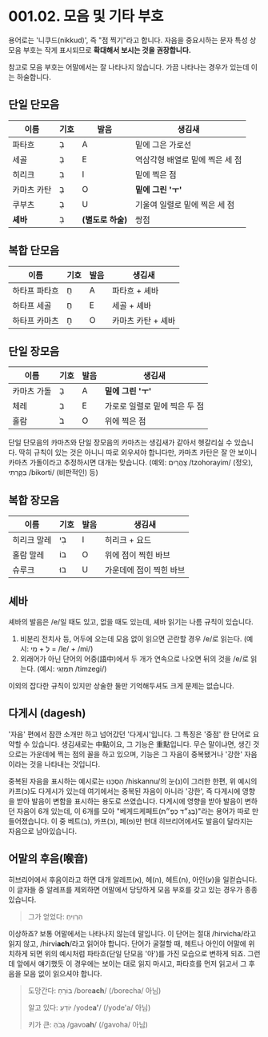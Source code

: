 # 001.02. 모음 및 기타 부호
용어로는 '니쿠드(nikkud)', 즉 "점 찍기"라고 합니다.
자음을 중요시하는 문자 특성 상 모음 부호는 작게
표시되므로 **확대해서 보시는 것을 권장합니다.**

참고로 모음 부호는 어말에서는 잘 나타나지 않습니다.
가끔 나타나는 경우가 있는데 이는 하술합니다.
## 단일 단모음
| 이름 | 기호 | 발음 | 생김새 |
| - | - | - | - |
| 파타흐 | בַ | A | 밑에 그은 가로선 |
| 세골 | בֶ | E | 역삼각형 배열로 밑에 찍은 세 점 |
| 히리크 | בִ | I | 밑에 찍은 점 |
| 카마츠 카탄 | בָ | O | **밑에 그린 'ㅜ'** |
| 쿠부츠 | בֻ | U | 기울여 일렬로 밑에 찍은 세 점 |
| **셰바** | בְ | **(별도로 하술)** | 쌍점 |
## 복합 단모음
| 이름 | 기호 | 발음 | 생김새 |
| - | - | - | - |
| 하타프 파타흐 | חֲ | A | 파타흐 + 셰바 |
| 하타프 세골 | חֱ | E | 세골 + 셰바 |
| 하타프 카마츠 | חֳ | O | 카마츠 카탄 + 셰바 |
## 단일 장모음
| 이름 | 기호 | 발음 | 생김새 |
| - | - | - | - |
| 카마츠 가돌 | בָ | A | **밑에 그린 'ㅜ'** |
| 체레 | בֵ | E | 가로로 일렬로 밑에 찍은 두 점 |
| 홀람 | בֹ | O | 위에 찍은 점 |

단일 단모음의 카마츠와 단일 장모음의 카마츠는 생김새가 같아서
헷갈리실 수 있습니다. 딱히 규칙이 있는 것은 아니니 따로
외우셔야 합니다만, 카마츠 카탄은 잘 안 보이니 카마츠 가돌이라고
추정하시면 대개는 맞습니다. (예외: צָהֳרַיִם /tzohorayim/
(정오), בִּקָּרְתִּי /bikorti/ (비판적인) 등)
## 복합 장모음
| 이름 | 기호 | 발음 | 생김새 |
| - | - | - | - |
| 히리크 말레 | בִי | I | 히리크 + 요드 |
| 홀람 말레 | בוֹ | O | 위에 점이 찍힌 바브 |
| 슈루크 | בוּ | U | 가운데에 점이 찍힌 바브 |
## 셰바
셰바의 발음은 /e/일 때도 있고, 없을 때도 있는데,
셰바 읽기는 나름 규칙이 있습니다.
1. 비분리 전치사 등, 어두에 오는데 모음 없이 읽으면 곤란할 경우 /e/로 읽는다. (예시: לְ + מִי = /le/ + /mi/)
2. 외래어가 아닌 단어의 어중(語中)에서 두 개가 연속으로 나오면 뒤의 것을 /e/로 읽는다. (예시: תִּמְזְגִי /timzegi/)

이외의 잡다한 규칙이 있지만 상술한 둘만 기억해두셔도 크게 문제는 없습니다.
## 다게시 (dagesh)
'자음' 편에서 잠깐 소개만 하고 넘어갔던
'다게시'입니다. 그 특징은 '중점' 한 단어로 요약할 수
있습니다. 생김새로는 中點이요, 그 기능은 重點입니다. 무슨 말이냐면,
생긴 것으로는 가운데에 찍는 점의 꼴을 하고 있으며, 기능은
그 자음이 중복됐거나 '강한' 자음이라는 것을 나타내는 것입니다.

중복된 자음을 표시하는 예시로는 הִסְכַּנּוּ /hiskannu/의 눈(נ)이
그러한 한편, 위 예시의 카프(כ)도 다게시가 있는데 여기에서는
중복된 자음이 아니라 '강한', 즉 다게시에 영향을 받아
발음이 변함을 표시하는 용도로 쓰였습니다. 다게시에
영향을 받아 발음이 변하던 자음이 6개 있는데, 이 6개를
모아 "베게드케페트(בֶּגֶ״ד כֶּפֶ״ת)"라는 용어가 따로
만들어졌습니다. 이 중 베트(ב), 카프(כ), 페(פ)만 현대 히브리어에서도
발음이 달라지는 자음으로 남아있습니다.
## 어말의 후음(喉音)
히브리어에서 후음이라고 하면 대개
알레프(א), 헤(ה), 헤트(ח), 아인(ע)을 일컫습니다.
이 글자들 중 알레프를 제외하면 어말에서 당당하게 모음 부호를
갖고 있는 경우가 종종 있습니다.
> 그가 얻었다: הִרְוִיחַ

이상하죠? 보통 어말에서는 나타나지 않는데
말입니다. 이 단어는 절대 /hirvicha/라고 읽지 않고,
/hirvi**ach**/라고 읽어야 합니다. 단어가 굴절할 때,
헤트나 아인이 어말에 위치하게 되면 위의 예시처럼
파타흐(단일 단모음 '아')를 가진 모습으로 변하게 되죠. 그런데
앞에서 얘기했듯 이 경우에는 보이는 대로 읽지 마시고,
파타흐를 먼저 읽고서 그 후음을 모음 없이 읽으셔야 합니다.
> 도망간다: בּוֹרֵחַ /bore**ach**/ (/borecha/ 아님)
> 
> 알고 있다: יוֹדֵעַ /yode**a'**/ (/yode'a/ 아님)
> 
> 키가 큰: גָּבֹהַּ /gavo**ah**/ (/gavoha/ 아님)

